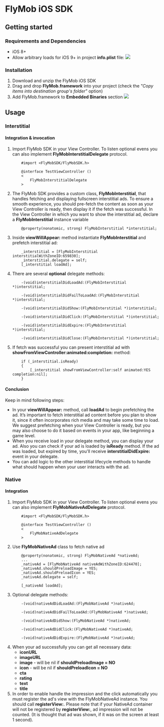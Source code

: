 # FlyMob iOS SDK

## Getting started
### Requirements and Dependencies
* iOS 8+
* Allow arbitrary loads for iOS 9+ in project **info.plist** file:
![](https://cloud.githubusercontent.com/assets/1261116/16084221/051bb8a6-3329-11e6-998b-c62ff5239e57.png)

### Installation
1. Download and unzip the FlyMob iOS SDK
2. Drag and drop **FlyMob.framework** into your project (check the *"Copy items into destination group's folder"* option)
3. Add FlyMob.framework to **Embedded Binaries** section
![](https://cloud.githubusercontent.com/assets/1261116/16084222/06ee55a8-3329-11e6-9815-68039e73d52f.png)


## Usage
### Interstitial
#### Integration & invocation
1. Import FlyMob SDK in your View Controller. To listen optional evens you can also implement **FlyMobInterstitialDelegate** protocol.
    ```objc
        #import <FlyMobSDK/FlyMobSDK.h>
        
        @interface TestViewController ()
        <
            FlyMobInterstitialDelegate
        >
    ```
2. The FlyMob SDK provides a custom class, **FlyMobInterstitial**, that handles fetching and displaying fullscreen interstitial ads. To ensure a smooth experience, you should pre-fetch the content as soon as your View Controller is ready, then display it if the fetch was successful. In the View Controller in which you want to show the interstitial ad, declare a **FlyMobInterstitial** instance variable
    ```objc
        @property(nonatomic, strong) FlyMobInterstitial *interstitial;
    ```
3. Inside **viewWillAppear:** method instantiate **FlyMobInterstitial** and prefetch interstitial ad:
    ```objc
        _interstitial = [FlyMobInterstitial interstitialWithZoneID:659830];
        _interstitial.delegate = self;
        [_interstitial loadAd];
    ```
4. There are several **optional** delegate methods:
    ```objc
        -(void)interstitialDidLoadAd:(FlyMobInterstitial *)interstitial;
        
        -(void)interstitialDidFailToLoadAd:(FlyMobInterstitial *)interstitial;
     
        -(void)interstitialDidShow:(FlyMobInterstitial *)interstitial;
     
        -(void)interstitialDidClick:(FlyMobInterstitial *)interstitial;
     
        -(void)interstitialDidExpire:(FlyMobInterstitial *)interstitial;
     
        -(void)interstitialDidClose:(FlyMobInterstitial *)interstitial;
    ```
5. If fetch was successful you can present interstitial ad with **showFromViewController:animated:completion:** method: 
    ```objc
        if (_interstitial.isReady)
        {
            [_interstitial showFromViewController:self animated:YES completion:nil];
        }
    ```

#### Conclusion
Keep in mind following steps:
* In your **viewWillAppear:** method, call **loadAd** to begin prefetching the ad. It’s important to fetch interstitial ad content before you plan to show it, since it often incorporates rich media and may take some time to load. We suggest prefetching when your View Controller is ready, but you may also choose to do it based on events in your app, like beginning a game level.
* When you receive load in your delegate method, you can display your ad. Also you can check if your ad is loaded by **isReady** method. If the ad was loaded, but expired by time, you'll receive **interstitialDidExpire:** event in your delegate.
* You can add logic to the other interstitial lifecycle methods to handle what should happen when your user interacts with the ad.

### Native
#### Integration
1. Import FlyMob SDK in your View Controller. To listen optional evens you can also implement **FlyMobNativeAdDelegate** protocol.
    ```objc
        #import <FlyMobSDK/FlyMobSDK.h>
        
        @interface TestViewController ()
        <
            FlyMobNativeAdDelegate
        >
    ```
2. Use **FlyMobNativeAd** class to fetch native ad
    ```objc
        @property(nonatomic, strong) FlyMobNativeAd *nativeAd;
        ...
        _nativeAd = [FlyMobNativeAd nativeAdWithZoneID:624470];
        _nativeAd.shouldPreloadImage = YES;
        _nativeAd.shouldPreloadIcon = YES;
        _nativeAd.delegate = self;
        
        [_nativeAd loadAd];
    ```
3. Optional delegate methods:
    ```objc
        -(void)nativeAdDidLoadAd:(FlyMobNativeAd *)nativeAd;
        
        -(void)nativeAdDidFailToLoadAd:(FlyMobNativeAd *)nativeAd;
        
        -(void)nativeAdDidShow:(FlyMobNativeAd *)nativeAd;
        
        -(void)nativeAdDidClick:(FlyMobNativeAd *)nativeAd;
        
        -(void)nativeAdDidExpire:(FlyMobNativeAd *)nativeAd;
    ```
4. When your ad successfully you can get all necessary data:
    * **iconURL**
    * **imageURL**
    * **image** - will be nil if **shouldPreloadImage = NO** 
    * **icon** - will be nil if **shouldPreloadIcon = NO** 
    * **cta**
    * **rating**
    * **text**
    * **title**
5. In order to enable handle the impression and the click automatically you must register the ad's view with the FlyMobNativeAd instance. You should call **registerView:**. Please note that if your NativeAd container will not be registered by **registerView:**, ad impression will not be counted. (It is thought that ad was shown, if it was on the screen at least 1 second).
